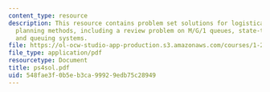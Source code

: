```yaml
---
content_type: resource
description: This resource contains problem set solutions for logistical and transportation
  planning methods, including a review problem on M/G/1 queues, state-transition diagrams,
  and queuing systems.
file: https://ol-ocw-studio-app-production.s3.amazonaws.com/courses/1-203j-logistical-and-transportation-planning-methods-fall-2006/548fae3f0b5eb3ca99929edb75c28949_ps4sol.pdf
file_type: application/pdf
resourcetype: Document
title: ps4sol.pdf
uid: 548fae3f-0b5e-b3ca-9992-9edb75c28949
---
```

